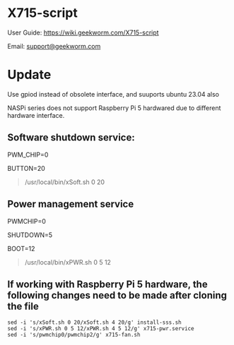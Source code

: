 # X715-script
User Guide: https://wiki.geekworm.com/X715-script

Email: support@geekworm.com


# Update
Use gpiod instead of obsolete interface, and suuports ubuntu 23.04 also

NASPi series does not support Raspberry Pi 5 hardwared due to different hardware interface.

## Software shutdown service:

PWM_CHIP=0

BUTTON=20
> /usr/local/bin/xSoft.sh 0 20

## Power management service
PWMCHIP=0

SHUTDOWN=5

BOOT=12

>/usr/local/bin/xPWR.sh 0 5 12

## If working with Raspberry Pi 5 hardware, the following changes need to be made after cloning the file
```
sed -i 's/xSoft.sh 0 20/xSoft.sh 4 20/g' install-sss.sh
sed -i 's/xPWR.sh 0 5 12/xPWR.sh 4 5 12/g' x715-pwr.service
sed -i 's/pwmchip0/pwmchip2/g' x715-fan.sh
```
